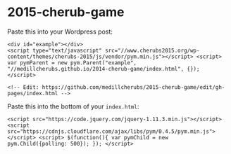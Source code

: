 # 2015-cherub-game

Paste this into your Wordpress post:

```
<div id="example"></div>
<script type="text/javascript" src="//www.cherubs2015.org/wp-content/themes/cherubs-2015/js/vendor/pym.min.js"></script> <script> var pymParent = new pym.Parent("example", "//medillcherubs.github.io/2014-cherub-game/index.html", {}); </script>

<!-- Edit: https://github.com/medillcherubs/2015-cherub-game/edit/gh-pages/index.html -->
```

Paste this into the bottom of your `index.html`:

```
<script src="https://code.jquery.com/jquery-1.11.3.min.js"></script> <script src="https://cdnjs.cloudflare.com/ajax/libs/pym/0.4.5/pym.min.js"></script> <script> $(function(){ var pymChild = new pym.Child({polling: 500}); }); </script> 
```
